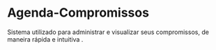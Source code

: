 # Agenda-Compromissos
Sistema utilizado para administrar e visualizar seus compromissos, de maneira rápida e intuitiva .
